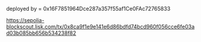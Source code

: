 deployed by = 0x16F7851964Dce287a357f55af1Ce0FAc72765833

https://sepolia-blockscout.lisk.com/tx/0x8ca9f1e9e141e6d86bdfd74bcd960f056cce6fe03ad03b085bb656b534238f82